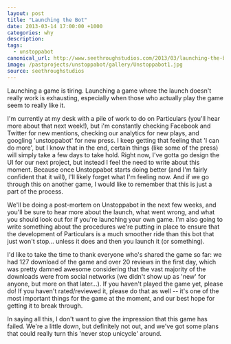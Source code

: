 ```yaml
---
layout: post
title: "Launching the Bot"
date: 2013-03-14 17:00:00 +1000
categories: why
description:
tags:
  - unstoppabot
canonical_url: http://www.seethroughstudios.com/2013/03/launching-the-bot/
image: /pastprojects/unstoppabot/gallery/Unstoppabot1.jpg
source: seethroughstudios
---
```

Launching a game is tiring. Launching a game where the launch doesn't really work is exhausting, especially when those who actually play the game seem to really like it.

I'm currently at my desk with a pile of work to do on Particulars (you'll hear more about that next week!), but i'm constantly checking Facebook and Twitter for new mentions, checking our analytics for new plays, and googling 'unstoppabot' for new press. I keep getting that feeling that 'I can do more', but I know that in the end, certain things (like some of the press) will simply take a few days to take hold. Right now, I've gotta go design the UI for our next project, but instead I feel the need to write about this moment. Because once Unstoppabot starts doing better (and I'm fairly confident that it will), I'll likely forget what I'm feeling now. And if we go through this on another game, I would like to remember that this is just a part of the process.

We'll be doing a post-mortem on Unstoppabot in the next few weeks, and you'll be sure to hear more about the launch, what went wrong, and what you should look out for if you're launching your own game. I'm also going to write something about the procedures we're putting in place to ensure that the development of Particulars is a much smoother ride than this bot that just won't stop... unless it does and then you launch it (or something).

I'd like to take the time to thank everyone who's shared the game so far: we had 127 download of the game and over 20 reviews in the first day, which was pretty damned awesome considering that the vast majority of the downloads were from social networks (we didn't show up as 'new' for anyone, but more on that later...). If you haven't played the game yet, please do! If you haven't rated/reviewed it, please do that as well -- it's one of the most important things for the game at the moment, and our best hope for getting it to break through.

In saying all this, I don't want to give the impression that this game has failed. We're a little down, but definitely not out, and we've got some plans that could really turn this 'never stop unicycle' around.
